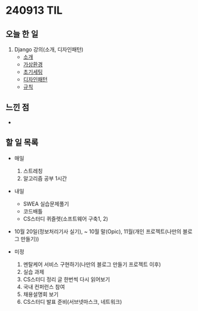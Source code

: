 # 240913 TIL

## 오늘 한 일
1. Django 강의(소개, 디자인패턴)
    - [소개](../Django/소개.md)
    - [가상환경](../Django/가상환경.md)
    - [초기세팅](../Django/초기%20세팅.md)
    - [디자인패턴](../Django/디자인%20패턴.md)
    - [규칙](../Django/규칙.md)

## 느낀 점
   - 

## 할 일 목록
 - 매일
    1. 스트레칭
    2. 알고리즘 공부 1시간

 - 내일
    - SWEA 실습문제풀기
    - 코드배틀
    - CS스터디 퀴즐렛(소프트웨어 구축1, 2)

 - 10월 20일(정보처리기사 실기), ~ 10월 말(Opic), 11월(개인 프로젝트(나만의 블로그 만들기))

 - 미정
    1. 멘탈케어 서비스 구현하기(나만의 블로그 만들기 프로젝트 이후)
    2. 실습 과제
    4. CS스터디 정리 글 한번씩 다시 읽어보기
    5. 국내 컨퍼런스 참여
    6. 채용설명회 보기
    7. CS스터디 발표 준비(서브넷마스크, 네트워크)